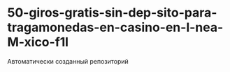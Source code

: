 # 50-giros-gratis-sin-dep-sito-para-tragamonedas-en-casino-en-l-nea-M-xico-f1l
Автоматически созданный репозиторий
